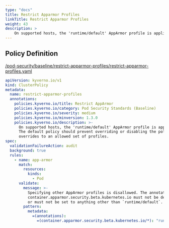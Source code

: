 ```yaml
---
type: "docs"
title: Restrict Apparmor Profiles
linkTitle: Restrict Apparmor Profiles
weight: 43
description: >
    On supported hosts, the 'runtime/default' AppArmor profile is applied by default.  The default policy should prevent overriding or disabling the policy, or restrict  overrides to an allowed set of profiles.
---
```


## Policy Definition
<a href="https://github.com/kyverno/policies/raw/main//pod-security/baseline/restrict-apparmor-profiles/restrict-apparmor-profiles.yaml" target="-blank">/pod-security/baseline/restrict-apparmor-profiles/restrict-apparmor-profiles.yaml</a>

```yaml
apiVersion: kyverno.io/v1
kind: ClusterPolicy
metadata:
  name: restrict-apparmor-profiles
  annotations:
    policies.kyverno.io/title: Restrict AppArmor
    policies.kyverno.io/category: Pod Security Standards (Baseline)
    policies.kyverno.io/severity: medium
    policies.kyverno.io/minversion: 1.3.0
    policies.kyverno.io/description: >-
      On supported hosts, the 'runtime/default' AppArmor profile is applied by default. 
      The default policy should prevent overriding or disabling the policy, or restrict 
      overrides to an allowed set of profiles.
spec:
  validationFailureAction: audit
  background: true
  rules:
    - name: app-armor
      match:
        resources:
          kinds:
            - Pod
      validate:
        message: >-
          Specifying other AppArmor profiles is disallowed. The annotation
          container.apparmor.security.beta.kubernetes.io must not be defined,
          or must not be set to anything other than `runtime/default`.
        pattern:
          metadata:
            =(annotations):
              =(container.apparmor.security.beta.kubernetes.io/*): "runtime/default"

```

